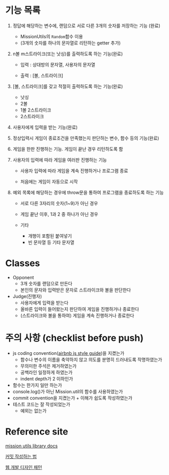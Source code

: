 # 기능 목록

1. 정답에 해당하는 변수에, 랜덤으로 서로 다른 3개의 숫자를 저장하는 기능 (완료)
   - MissionUtils의 `Random`함수 이용
   - (3개의 숫자를 하나의 문자열로 리턴하는 getter 추가)
2. n볼 m스트라이크(또는 낫싱)를 출력하도록 하는 기능(완료)

   - 입력 : 상대방의 문자열, 사용자의 문자열

   - 출력 : [볼, 스트라이크]

3. [볼, 스트라이크]를 갖고 적절히 출력하도록 하는 기능(완료)
   - 낫싱
   - 2볼
   - 1볼 2스트라이크
   - 2스트라이크
4. 사용자에게 입력을 받는 기능(완료)
5. 정상입력시 게임이 종료조건을 만족했는지 판단하는 변수, 함수 등의 기능(완료)
6. 게임을 한판 진행하는 기능. 게임이 끝난 경우 리턴하도록 함
7. 사용자의 입력에 따라 게임을 여러판 진행하는 기능

   - 사용자 입력에 따라 게임을 계속 진행하거나 프로그램 종료

   - 처음에는 게임이 자동으로 시작
8. 예외 목록에 해당하는 경우에 throw문을 통하여 프로그램을 종료하도록 하는 기능

   - 서로 다른 3자리의 숫자(1~9)가 아닌 경우

   - 게임 끝난 이후, 1과 2 중 하나가 아닌 경우

   - 기타
     - 개행이 포함된 붙여넣기
     - 빈 문자열 등 기타 문자열

# Classes

- Opponent
  - 3개 숫자를 랜덤으로 만든다
  - 본인의 문자와 입력받은 문자로 스트라이크와 볼을 판단한다
- Judge(진행자)
  - 사용자에게 입력을 받는다
  - 올바른 입력이 들어왔는지 판단하여 게임을 진행하거나 종료한다
  - (스트라이크와 볼을 통하여) 게임을 계속 진행하거나 종료한다



# 주의 사항 (checklist before push)

- js coding convention([airbnb js style guide](https://github.com/ParkSB/javascript-style-guide))을 지켰는가
  - 함수나 변수의 이름을 축약하지 않고 의도를 분명히 드러내도록 작명하였는가
  - 무의미한 주석은 제거하였는가
  - 공백라인 일정하게 하였는가
  - indent depth가 2 이하인가
- 함수는 한가지 일만 하는가
- console.log()가 아닌 Mission.util의 함수를 사용하였는가
- commit convention을 지켰는가 + 이해가 쉽도록 작성하였는가
- 테스트 코드는 잘 작성되었는가
  - 예외는 없는가

# Reference site

[mission utils library docs](https://github.com/woowacourse-projects/javascript-mission-utils#mission-utils)

[커밋 작성하는 법](https://koreapy.tistory.com/m/1150)

[웹 개발 디자인 패턴](https://sangcho.tistory.com/entry/%EC%9B%B9%EA%B0%9C%EB%B0%9C%EC%9E%90%EA%B0%80%EC%95%8C%EC%95%84%EC%95%BC%ED%95%A07%EA%B0%80%EC%A7%80%EB%94%94%EC%9E%90%EC%9D%B8%ED%8C%A8%ED%84%B4)

